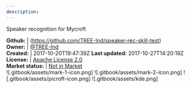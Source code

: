 ```yaml
---
description: 
---
```

Speaker recognition for Mycroft



**Github:** | (https://github.com/TREE-Ind/speaker-rec-skill-test)  
**Owner:** | [@TREE-Ind](https://github.com/TREE-Ind)  
**Created:** | 2017-10-20T19:47:39Z  **Last updated:** 2017-10-27T14:20:19Z  
**License:** | [Apache License 2.0](https://api.github.com/licenses/apache-2.0)  
**Market status:** | [Not in Market](https://market.mycroft.ai/skill/)  
 ![.gitbook/assets/mark-1-icon.png]  ![.gitbook/assets/mark-2-icon.png]  ![.gitbook/assets/picroft-icon.png]  ![.gitbook/assets/kde.png]  
